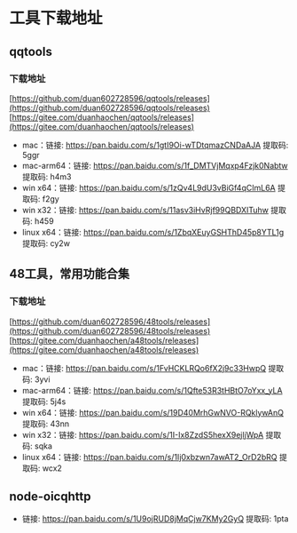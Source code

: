 # 工具下载地址

## qqtools

### 下载地址
[https://github.com/duan602728596/qqtools/releases](https://github.com/duan602728596/qqtools/releases)   
[https://gitee.com/duanhaochen/qqtools/releases](https://gitee.com/duanhaochen/qqtools/releases)
* mac：链接: https://pan.baidu.com/s/1gtI9Oi-wTDtqmazCNDaAJA 提取码: 5ggr
* mac-arm64：链接: https://pan.baidu.com/s/1f_DMTVjMqxp4Fzjk0Nabtw 提取码: h4m3
* win x64：链接: https://pan.baidu.com/s/1zQv4L9dU3vBiGf4qCImL6A 提取码: f2gy
* win x32：链接: https://pan.baidu.com/s/11asv3iHvRjf99QBDXITuhw 提取码: h459
* linux x64：链接: https://pan.baidu.com/s/1ZbqXEuyGSHThD45p8YTL1g 提取码: cy2w

## 48工具，常用功能合集

### 下载地址
[https://github.com/duan602728596/48tools/releases](https://github.com/duan602728596/48tools/releases)   
[https://gitee.com/duanhaochen/a48tools/releases](https://gitee.com/duanhaochen/a48tools/releases)
* mac：链接: https://pan.baidu.com/s/1FvHCKLRQo6fX2j9c33HwpQ 提取码: 3yvi
* mac-arm64：链接: https://pan.baidu.com/s/1Qfte53R3tHBtO7oYxx_yLA 提取码: 5j4s
* win x64：链接: https://pan.baidu.com/s/19D40MrhGwNVO-RQklywAnQ 提取码: 43nn
* win x32：链接: https://pan.baidu.com/s/1I-Ix8ZzdS5hexX9ejljWpA 提取码: sqka
* linux x64：链接: https://pan.baidu.com/s/1Ij0xbzwn7awAT2_OrD2bRQ 提取码: wcx2

## node-oicqhttp

* 链接: https://pan.baidu.com/s/1U9ojRUD8jMqCjw7KMy2GyQ 提取码: 1pta
